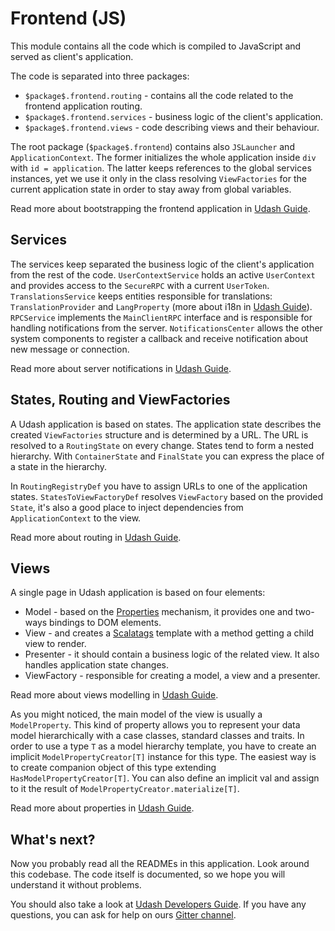 # Frontend (JS)

This module contains all the code which is compiled to JavaScript and served as client's application.

The code is separated into three packages:
* `$package$.frontend.routing` - contains all the code related to the frontend application routing.
* `$package$.frontend.services` - business logic of the client's application.
* `$package$.frontend.views` - code describing views and their behaviour.

The root package (`$package$.frontend`) contains also `JSLauncher` and `ApplicationContext`. The former 
initializes the whole application inside `div` with `id = application`. The latter keeps references 
to the global services instances, yet we use it only in the class resolving `ViewFactories` 
for the current application state in order to stay away from global variables.

Read more about bootstrapping the frontend application in [Udash Guide](http://guide.udash.io/#/bootstrapping/frontend).

## Services

The services keep separated the business logic of the client's application from the rest of the code. 
`UserContextService` holds an active `UserContext` and provides access to the `SecureRPC` with 
a current `UserToken`. `TranslationsService` keeps entities responsible for translations: 
`TranslationProvider` and `LangProperty` (more about i18n in [Udash Guide](http://guide.udash.io/#/ext/i18n)). 
`RPCService` implements the `MainClientRPC` interface and is responsible for handling notifications from the server.
`NotificationsCenter` allows the other system components to register a callback and receive notification
about new message or connection.  

Read more about server notifications in [Udash Guide](http://guide.udash.io/#/rpc/server-client).

## States, Routing and ViewFactories

A Udash application is based on states. The application state describes the created `ViewFactories`
structure and is determined by a URL. The URL is resolved to a `RoutingState` on every change. 
States tend to form a nested hierarchy.  With `ContainerState` and `FinalState` you can express 
the place of a state in the hierarchy.

In `RoutingRegistryDef` you have to assign URLs to one of the application states. 
`StatesToViewFactoryDef` resolves `ViewFactory` based on the provided `State`, it's also a good place
to inject dependencies from `ApplicationContext` to the view.

Read more about routing in [Udash Guide](http://guide.udash.io/#/frontend/routing).

## Views

A single page in Udash application is based on four elements:
* Model - based on the [Properties](http://guide.udash.io/#/frontend/properties) mechanism, it provides one and two-ways bindings to DOM elements.
* View - and creates a [Scalatags](https://github.com/lihaoyi/scalatags) template with a method getting a child view to render.
* Presenter - it should contain a business logic of the related view. It also handles application state changes.
* ViewFactory - responsible for creating a model, a view and a presenter. 

Read more about views modelling in [Udash Guide](http://guide.udash.io/#/frontend/mvp).

As you might noticed, the main model of the view is usually a `ModelProperty`. This kind of property
allows you to represent your data model hierarchically with a case classes, standard classes and traits.
In order to use a type `T` as a model hierarchy template, you have to create an implicit `ModelPropertyCreator[T]` instance 
for this type. The easiest way is to create companion object of this type extending `HasModelPropertyCreator[T]`.
You can also define an implicit val and assign to it the result of `ModelPropertyCreator.materialize[T]`.

Read more about properties in [Udash Guide](http://guide.udash.io/#/frontend/properties).

## What's next?

Now you probably read all the READMEs in this application. Look around this codebase. 
The code itself is documented, so we hope you will understand it without problems.

You should also take a look at [Udash Developers Guide](http://guide.udash.io/). If you have any questions,
you can ask for help on ours [Gitter channel](https://gitter.im/UdashFramework/udash-core).